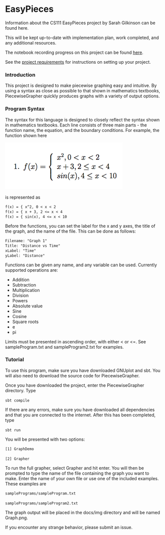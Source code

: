 # EasyPieces

Information about the CS111 EasyPieces project by Sarah Gilkinson can be found
here.

This will be kept up-to-date with implementation plan, work completed, and 
any additional resources.

The notebook recording progress on this project can be found 
[here](https://github.com/SarahKnits/EasyPieces-notebook).

See the 
[project requirements](http://www.cs.hmc.edu/~benw/teaching/cs111_fa14/project.html) 
for instructions on setting up your project.

### Introduction

This project is designed to make piecewise graphing easy and intuitive. By
using a syntax as close as possible to that shown in mathematics textbooks,
PiecewiseGrapher quickly produces graphs with a variety of output options.

### Program Syntax

The syntax for this language is designed to closely reflect the syntax shown
in mathematics textbooks. Each line consists of three main parts - the function
name, the equation, and the boundary conditions. 
For example, the function shown here

![Sample Graph](https://github.com/SarahKnits/EasyPieces/blob/November30/SampleGraph.png)

is represented as

```
f(x) = { x^2, 0 < x < 2
f(x) = { x + 3, 2 <= x < 4
f(x) = { sin(x), 4 <= x < 10
```

Before the functions, you can set the label for the x and y axes, the title of
the graph, and the name of the file. This can be done as follows:

```
Filename: "Graph 1"
Title: "Distance vs Time"
xLabel: "Time"
yLabel: "Distance"
```

Functions can be given any name, and any variable can be used. Currently 
supported operations are:
* Addition
* Subtraction
* Multiplication
* Division
* Powers
* Absolute value
* Sine
* Cosine
* Square roots
* e
* pi

Limits must be presented in ascending order, with either < or <=. See
sampleProgram.txt and sampleProgram2.txt for examples. 

### Tutorial

To use this program, make sure you have downloaded GNUplot and sbt. You will 
also need to download the source code for PiecewiseGrapher. 

Once you have downloaded the project, enter the PiecewiseGrapher directory. Type 

`` sbt compile ``

If there are any errors, make sure you have downloaded all dependencies and
that you are connected to the internet. After this has been completed, type

`` sbt run ``

You will be presented with two options: 

``` 
[1] GraphDemo

[2] Grapher
```

To run the full grapher, select Grapher and hit enter. You will then be prompted
to  type the name of the file containing the graph you want to make. Enter the 
name of your own file or use one of the included examples. These examples are

```
samplePrograms/sampleProgram.txt

samplePrograms/sampleProgram2.txt
```

The graph output will be placed in the docs/img directory and will be named
Graph.png. 

If you encounter any strange behavior, please submit an issue. 


